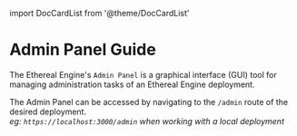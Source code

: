 import DocCardList from '@theme/DocCardList'

# Admin Panel Guide
The Ethereal Engine's `Admin Panel` is a graphical interface (GUI) tool for managing administration tasks of an Ethereal Engine deployment.

The Admin Panel can be accessed by navigating to the `/admin` route of the desired deployment.  
_eg: `https://localhost:3000/admin` when working with a local deployment_

<DocCardList />
